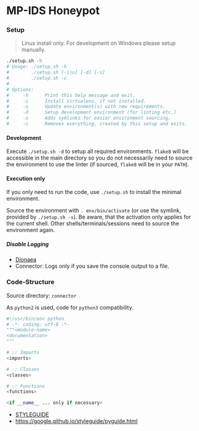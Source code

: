 MP-IDS Honeypot
===============

### Setup

> Linux install only. For development on Windows please setup manually.

```sh
./setup.sh -h
# Usage: ./setup.sh -h
#        ./setup.sh [-i|u] [-d] [-s]
#        ./setup.sh -c
#
# Options:
#     -h      Print this help message and exit.
#     -i      Install virtualenv, if not installed.
#     -u      Update environment(s) with new requirements.
#     -d      Setup development environment (for linting etc.)
#     -s      Adds symlinks for easier environment sourcing.
#     -c      Removes everything, created by this setup and exits.
```

#### Development

Execute `./setup.sh -d` to setup all required environments. `flake8` will be
accessible in the main directory so you do not necessarily need to source the
environment to use the linter (if sourced, `flake8` will be in your `PATH`).

#### Execution only

If you only need to run the code, use `./setup.sh` to install the minimal
environment.

Source the environment with `. env/bin/activate` (or use the symlink, provided
by `./setup.sh -s`). Be aware, that the activation only applies for the current
shell. Other shells/terminals/sessions need to source the environment again.

##### Disable Logging

* [Dionaea](dionaea/README.md#make-dionaea-stop-writing-files)
* Connector: Logs only if you save the console output to a file.

### Code-Structure

Source directory: `connector`

As `python2` is used, code for `python3` compatibility.

```python
#!/usr/bin/env python
# -*- coding: utf-8 -*-
"""<module-name>
<documentation>
"""

# :: Imports
<imports>

# :: Classes
<classes>

# :: Functions
<functions>

<if __name__ ... only if necessary>
```

- [STYLEGUIDE](https://git.informatik.uni-hamburg.de/iss/mp-ids/blob/master/STYLEGUIDE.md)
- https://google.github.io/styleguide/pyguide.html
